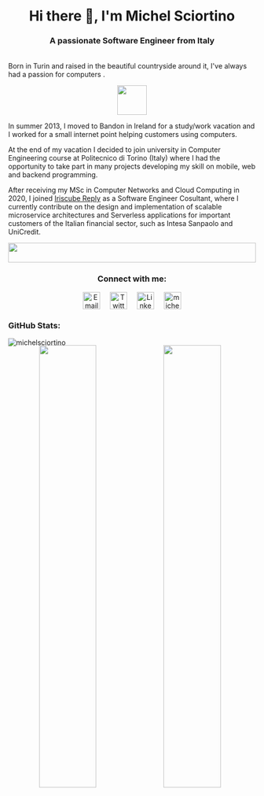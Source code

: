 <h1 align="center">Hi there 👋, I'm Michel Sciortino</h1>
<h3 align="center">A passionate Software Engineer from Italy</h3>
</br>
Born in Turin and raised in the beautiful countryside around it, I've always had a passion for computers .

<p align="center">
    <img width="60" src='https://emojipedia-us.s3.amazonaws.com/source/skype/289/man-technologist_1f468-200d-1f4bb.png'>
</p>

In summer 2013, I moved to Bandon in Ireland for a study/work vacation and I worked for a small internet point helping
customers using computers.

At the end of my vacation I decided to join university in Computer Engineering course at Politecnico di Torino (Italy)
where I had the opportunity to take part in many projects developing my skill on mobile, web and backend programming.

After receiving my MSc in Computer Networks and Cloud Computing in 2020, I joined <a
    href="https://it.linkedin.com/company/iriscube-reply" target="_blank">Iriscube Reply</a> as a Software Engineer
Cosultant, where I currently contribute on the design and implementation of scalable microservice architectures and
Serverless applications for important customers of the Italian financial sector, such as Intesa Sanpaolo and UniCredit.

<img src="https://raw.githubusercontent.com/michelsciortino/michelsciortino/main/dog.svg" width="100%" height="40">

<h3 align="center">Connect with me:</h3>
<p align="center">
    <a style="margin-right:8px;text-decoration:none;" href="mailto:michel.sciortino@outlook.com?subject=GitHub Profile"
        target="_blank">
        <img align="center"
            src="https://static2.sharepointonline.com/files/fabric/assets/brand-icons/product/svg/outlook_16x1.svg"
            alt="Email" min-height="30" width="35" />
    </a>&nbsp
    <a style="margin-right:8px;text-decoration:none;" href="https://twitter.com/michelsciortino" target="_blank">
        <img align="center"
            src="https://raw.githubusercontent.com/rahuldkjain/github-profile-readme-generator/master/src/images/icons/Social/twitter.svg"
            alt="Twitter" min-height="30" width="35" />
    </a>&nbsp
    <a style="margin-right:8px;text-decoration:none;" href="https://linkedin.com/in/michelsciortino" target="_blank">
        <img align="center"
            src="https://raw.githubusercontent.com/rahuldkjain/github-profile-readme-generator/master/src/images/icons/Social/linked-in-alt.svg"
            alt="LinkedIn" min-height="30" width="35" />
    </a>&nbsp
    <a style="text-decoration:none;" href="https://instagram.com/michelsciortino" target="blank"><img align="center"
            src="https://raw.githubusercontent.com/rahuldkjain/github-profile-readme-generator/master/src/images/icons/Social/instagram.svg"
            alt="michelsciortino" min-height="30" width="35" />
    </a>
</p>

<h3 align="">GitHub Stats:</h3>
<p align="left" style="height: 0"> <img
        src="https://komarev.com/ghpvc/?username=michelsciortino&label=Profile%20views&color=e69100&style=flat-square&label=Views+in+2022"
        alt="michelsciortino" />
<p align="center">
    <img align="left"
        src="https://github-readme-stats.vercel.app/api?username=michelsciortino&show_icons=true&count_private=true&title_color=e69100&text_color=e69100&icon_color=e69100&bg_color=0000&hide_border=1"
        width="48%" />
    <img src="https://github-readme-streak-stats.herokuapp.com?user=michelsciortino&ring=e69100&currStreakNum=e69100&sideNums=e69100&sideLabels=e69100&dates=e69100&background=0000&hide_border=true&count_private=true"
        width="48%" />
</p>
